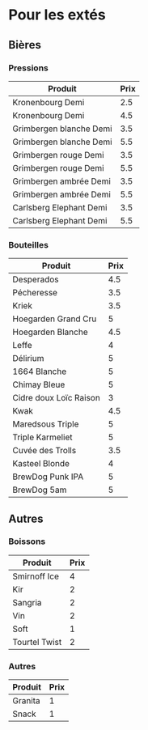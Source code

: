 # Pour les extés

## Bières

### Pressions
Produit | Prix
------- | ----
Kronenbourg Demi | 2.5
Kronenbourg Demi | 4.5
Grimbergen blanche Demi | 3.5
Grimbergen blanche Demi | 5.5
Grimbergen rouge Demi | 3.5
Grimbergen rouge Demi | 5.5
Grimbergen ambrée Demi | 3.5
Grimbergen ambrée Demi | 5.5
Carlsberg Elephant Demi | 3.5
Carlsberg Elephant Demi | 5.5

### Bouteilles
Produit | Prix
------- | ----
Desperados | 4.5
Pécheresse | 3.5
Kriek | 3.5
Hoegarden Grand Cru | 5
Hoegarden Blanche | 4.5
Leffe | 4
Délirium | 5
1664 Blanche | 5
Chimay Bleue | 5
Cidre doux Loïc Raison | 3
Kwak | 4.5
Maredsous Triple | 5
Triple Karmeliet | 5
Cuvée des Trolls | 3.5
Kasteel Blonde | 4
BrewDog Punk IPA | 5
BrewDog 5am | 5

## Autres

### Boissons
Produit | Prix
--------| ----
Smirnoff Ice | 4
Kir | 2
Sangria | 2
Vin | 2
Soft | 1
Tourtel Twist | 2

### Autres
Produit | Prix
--------| ----
Granita | 1
Snack | 1
